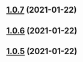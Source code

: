 ## [1.0.7](https://github.com/MinjieChang/mj-ui/compare/v1.0.6...v1.0.7) (2021-01-22)



## [1.0.6](https://github.com/MinjieChang/mj-ui/compare/v1.0.5...v1.0.6) (2021-01-22)



## [1.0.5](https://github.com/MinjieChang/mj-ui/compare/v1.0.4...v1.0.5) (2021-01-22)



